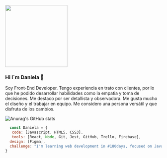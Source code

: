 <img src="https://media0.giphy.com/media/umYMU8G2ixG5mJBDo5/200w.webp?cid=ecf05e475cux3ogzlm5r1v134n7vng4b8u4xc3vg0xr1f0k5&rid=200w.webp&ct=g" width="200"/>

### Hi I´m Daniela 👋

Soy Front-End Developer. Tengo experiencia en trato con clientes, por lo que he podido desarrollar habilidades como la empatia y toma de decisiones. Me destaco por ser detallista y observadora. Me gusta mucho el diseño y el trabajar en equipo. Me considero una persona versátil y que disfruta de los cambios.

![Anurag's GitHub stats](https://github-readme-stats.vercel.app/api?username=daniela-paz-espinoza&theme=dark&show_icons=true)

```js
  const Daniela = {
   code: [Javascript, HTML5, CSS3],
   tools: [React, Node, Git, Jest, GitHub, Trello, Firebase],
  design: [Figma],
  challenge: "I'm learning web development in #180days, focused on JavaScript and React"
}




